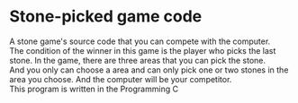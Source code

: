 # Stone-picked game code
A stone game's source code that you can compete with the computer.  
The condition of the winner in this game is the player who picks the last stone.
In the game, there are three areas that you can pick the stone.  
And you only can choose a area and can only pick one or two stones in the area you choose.
And the computer will be your competitor.  
This program is written in the Programming C
